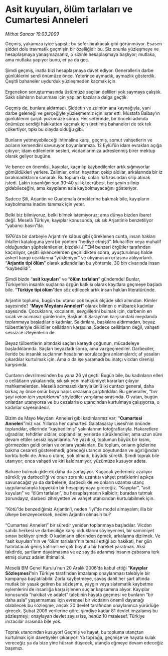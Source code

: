# Asit kuyuları, ölüm tarlaları ve Cumartesi Anneleri

*Mithat Sancar 19.03.2009*

<div class="taraf_structure_2col_1zq">
<div class="margen_n">



 <p>Geçmiş, yakamıza iyice yapıştı; bu sefer bırakacak gibi görünmüyor. Esasen şiddet dolu travmatik geçmişin bir özelliğidir bu. Siz onunla yüzleşmeye ve hesaplaşmaya yanaşmazsanız, o sizinle hesaplaşmaya başlıyor; mutlaka, ama mutlaka yapıyor bunu, er ya da geç. <br/><br/>Şimdi geçmiş, inatla bizi hesaplaşmaya davet ediyor. Generallerin darbe günlüklerini serdi önümüze önce. Yeterince aymadık, aymazlık gösterdik. Çeşitli bahaneler uydurduk yüzleşmeden kaçmak için. <br/><br/>Ergenekon soruşturmasında üstümüze saçılan delilleri yok saymaya çalıştık. Saklı silahların bulunması için yapılan kazılarla dalga geçtik. <br/><br/>Geçmiş de, bunlara aldırmadı. Şiddetin ve zulmün ana kaynağıyla, yani darbe geleneği ve gerçeğiyle yüzleşmemiz için ısrar etti. Mustafa Balbay’ın günlüklerini çarptı yüzümüze sonra. Her seferinde, bir önceki adımda önümüze serdiği hakikatten kaçmak için üretilmiş bahaneleri de tek tek çökertiyor, tıpkı bu olayda olduğu gibi. <br/><br/>Bunların yetmeyebileceği ihtimaline karşı, geçmiş, somut vahşetlerin ve acıların kemendini savuruyor boyunlarımıza. 12 Eylül’ün idam evrakları açığa çıkıyor; idam edilenlerin sesleri, vicdanlarımıza adreslenmiş birer mektup olarak geliyor bugüne. <br/><br/>Ve bence en önemlisi, kayıplar, kaçırılıp kaybedilenler artık sığmıyorlar gömüldükleri yerlere. Zalimler, onları hayattan çekip aldılar, arkalarında bir iz bırakmadıklarını sanarak. Bu toplum da, onları hafızasından silip atmak istedi. Lakin insanlığın son 30-40 yıllık tecrübesi, her şeyin silinip gidebileceğini, ama kayıpların asla kaybolmayacağını gösteriyor. <br/><br/>Sadece Şili, Arjantin ve Guatemala örneklerine bakmak bile, kayıpların kaybolmama inadını tanımak için yeter. <br/><br/>Belki biz bilmiyoruz, belki bilmek istemiyoruz; ama dünya bizden ibaret değil. Meselâ Türkiye, kayıplar konusunda, sık sık Arjantin’e benzetiliyor “yabancı basın”da. <br/><br/>1976’da bir darbeyle Arjantin’e kâbus gibi çöreklenen cunta, insan hakları ihlalleri kataloguna yeni bir yöntem “hediye etmişti”. Muhalifler veya muhalif olduğundan şüphelenilenler, bizdeki JİTEM benzeri örgütler tarafından kaçırılıyor, çeşitli işkencelerden geçirildikten sonra, uyuşturulmuş halde askerî kargo uçaklarına “yükleniyor” ve okyanusun ortasına atılıyorlardı. “<b>Arjantin tipi ölüm</b>” olarak adlandırılan bu yöntemle, 30 bin civarında insan “kaybedildi”. <br/><br/>Şimdi bizde “<b>asit kuyuları</b>” ve “<b>ölüm tarlaları</b>” gündemde! Bunlar, Türkiye’nin insanlık suçlarına özgün katkısı olarak kayıtlara geçmeye başladı bile. “<b>Türkiye tipi ölüm</b>”den söz edilecek artık insan hakları literatüründe. <br/><br/>Arjantin toplumu, bugün bu utancı çok büyük ölçüde sildi alnından. Kimler sayesinde? “<b>Mayo Meydanı Anneleri</b>” olarak bilinen o mübarek kadınlar sayesinde. Çocuklarını, kocalarını, sevgililerini bulmak için, darbenin en sıcak ve acımasız günlerinde, Başkanlık Sarayı’nın karşısındaki meydanda toplanmaya başladılar o kadınlar. Saldırılara, baskılara aldırmadan, beyaz tülbentleriyle dikildiler cellâtların karşısına. Sadece cellâtların değil, vahşeti sessizce izleyenlerin de. <br/><br/>Beyaz tülbentlerin altındaki saçları karaydı çoğunun, mücadeleye başladıklarında. Saçları beyazladı sonra, ama vazgeçmediler. Darbeciler, ileride bu insanlık suçlarının hesabının sorulacağını anlamışlardı; af yasaları çıkardılar kurtulmak için. Ama o da işe yaramadı bu inatçı vicdan direnişi karşısında. <br/><br/>Cuntanın devrilmesinden bu yana 26 yıl geçti. Bugün bile, bu kadınların elleri o cellâtların yakalarında; sık sık yeni mahkûmiyet kararları çıkıyor mahkemelerden. Meselâ acımasızlıklarıyla ünlü iki cuntacı general, daha birkaç ay önce ömür boyu hapis cezasına çarptırıldılar. Bu generaller, “<i>her şeyi vatan için yaptıklarını</i>” söylediler yargılama sırasında. O vatan, bugün onlardan utanıyorsa ve bu cezalarla o utancından kurtulmaya çalışıyorsa, o kadınlar sayesindedir. <br/><br/>Bizim de Mayo Meydanı Anneleri gibi kadınlarımız var; “<b>Cumartesi Anneleri</b>”miz var. Yıllarca her cumartesi Galatasaray Lisesi’nin önünde toplandılar, ellerinde “kaybedilmiş” yakınlarının fotoğraflarıyla. Hakaretlere uğradılar, tehditler aldılar, coplandılar, yerlerde sürüklendiler; ama uzun süre devam ettiler sessiz isyanlarına. Ne yazık ki, toplumun büyük bir kısmı, görmezden geldi onları ve onlara yapılanları. Bu toplum, onların gözlerine bakma cesareti gösteremedi; göreceği utancın boyutundan ve ağırlığından korktu belki de. Ama o utanç, yok olmadı, büyüdü sürekli. Şimdi toprak bile utanıyor; onca vahşeti ve kiri kaldıramıyor, yüzümüze kusuyor adeta. <br/><br/>Bahane bulmak giderek daha da zorlaşıyor. Kaçacak yerlerimiz azalıyor sürekli; ya darbeciliği ve onun zorunlu uzantısı vahşet pratiklerini açıkça savunacağız ya da darbelerle, darbecilikle ve onların uzantısı utanç uygulamalarıyla topyekûn bir hesaplaşmaya gireceğiz. “Kayıplar”, “asit kuyuları” ve “ölüm tarlaları”, bu hesaplaşmanın kalbidir; buradan tutmak zorundayız, darbeci zihniyetten ve vahşet utancından kurtulabilmek için. <br/><br/>“Kötü”de benzediğimiz Arjantin’i, neden “iyi”de model almayalım; illa bir ülkeye benzeyeceksek, neden Arjantin olmasın bu? <br/><br/>“Cumartesi Anneleri” bir süredir yeniden toplanmaya başladılar. Vicdan sahibi herkesi ve darbeciliğe karşı olduklarını söyleyenleri, bir samimiyet sınavı bekliyor şimdi: O kadınların ellerinden öpmek, arkalarına dizilmek. Ve “asit kuyuları”nın ve “ölüm tarlaları”nın temsil ettiği acı hakikati, her gün hatırlatacak geniş katılımlı ve çok boyutlu bir hareket yaratmak. Aksi takdirde, şartların dayatmasına ve az sayıda adanmış insanın çabasına terk etmiş oluruz adalet ihtimalini. <br/><br/>Meselâ BM Genel Kurulu’nun 20 Aralık 2006’da kabul ettiği “<b>Kayıplar Sözleşmesi</b>”nin Türkiye tarafından imzalanıp onaylanması talebiyle bir kampanya başlatılabilir. Zorla kaybetmeye, savaş dahil her şart altında mutlak bir yasak getiren bu sözleşme, yaygın veya sistematik kaybetme eylemlerini de insanlığa karşı işlenen suçlar kapsamına alıyor. Kayıplar konusunda “hakikat ve adalet” talebinin hayata geçmesi ve bunların “bir daha asla” yaşanmaması için evrensel bir vicdanın önemli dayanağı olabilecek bu sözleşme, ancak 20 devlet tarafından onaylanınca yürürlüğe girecek. Şubat 2009 verilerine göre, şimdiye kadar 81 devlet imzalamış bu sözleşmeyi; onaylayan devlet sayısı ise, henüz 10 maalesef. Türkiye imzacılar arasında bile yok. <br/><br/>Toprak utancından kusuyor! Geçmiş ve hayat, bu topluma utançtan kurtulmak için davetiyeler çıkarıyor! Ya toprağa, geçmişe ve hayata kulak vereceğiz ya da bize yine hüsran düşecek, utançla eğmeye devam edeceğiz başımızı.</p>
<br/>
<br/>
<br/>



<br/>


<div id="taraf_not">
</div>

</div>


</div>

